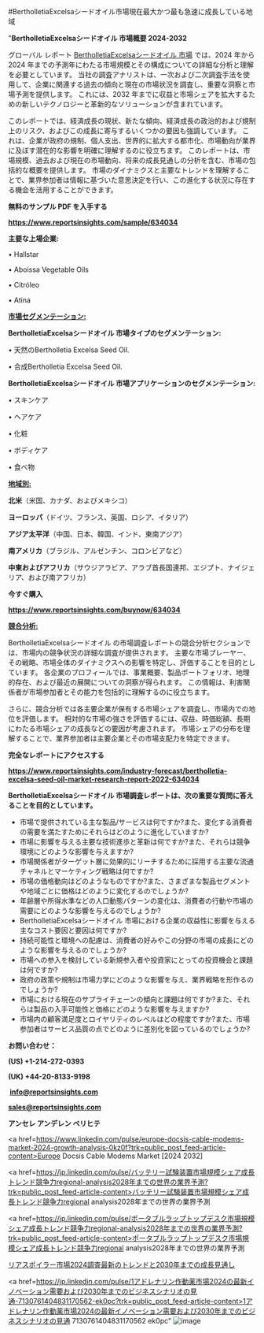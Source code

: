 #BertholletiaExcelsaシードオイル市場現在最大かつ最も急速に成長している地域

"<strong>BertholletiaExcelsaシードオイル 市場概要 2024-2032</strong>

グローバル レポート <a href=https://www.reportsinsights.com/sample/634034>BertholletiaExcelsaシードオイル 市場</a> では、2024 年から 2024 年までの予測年にわたる市場規模とその構成についての詳細な分析と理解を必要としています。 当社の調査アナリストは、一次および二次調査手法を使用して、企業に関連する過去の傾向と現在の市場状況を調査し、重要な洞察と市場予測を提供します。 これには、2032 年までに収益と市場シェアを拡大​​するための新しいテクノロジーと革新的なソリューションが含まれています。

このレポートでは、経済成長の現状、新たな傾向、経済成長の政治的および規制上のリスク、およびこの成長に寄与するいくつかの要因も強調しています。 これは、企業が政府の規制、個人支出、世界的に拡大する都市化、市場動向が業界に及ぼす潜在的な影響を明確に理解するのに役立ちます。 このレポートは、市場規模、過去および現在の市場動向、将来の成長見通しの分析を含む、市場の包括的な概要を提供します。 市場のダイナミクスと主要なトレンドを理解することで、業界参加者は情報に基づいた意思決定を行い、この進化する状況に存在する機会を活用することができます。

<strong><b>無料のサンプル PDF を入手する</b></strong>

<a href=https://www.reportsinsights.com/sample/634034><strong><u>https://www.reportsinsights.com/sample/634034</u></strong></a>

<strong>主要な上場企業:</strong>

• Hallstar

• Aboissa Vegetable Oils

• Citróleo

• Atina

<strong><u>市場セグメンテーション</u></strong><strong><u>:</u></strong>

<strong>BertholletiaExcelsaシードオイル 市場タイプのセグメンテーション:</strong>

• 天然のBertholletia Excelsa Seed Oil.

• 合成Bertholletia Excelsa Seed Oil.

<strong>BertholletiaExcelsaシードオイル 市場アプリケーションのセグメンテーション:</strong>

• スキンケア

• ヘアケア

• 化粧

• ボディケア

• 食べ物

<strong><u>地域別</u></strong><strong><u>:</u></strong>

<strong>北米</strong>（米国、カナダ、およびメキシコ）

<strong>ヨーロッパ</strong>（ドイツ、フランス、英国、ロシア、イタリア）

<strong>アジア太平洋</strong>（中国、日本、韓国、インド、東南アジア）

<strong>南アメリカ</strong>（ブラジル、アルゼンチン、コロンビアなど）

<strong>中東およびアフリカ</strong>（サウジアラビア、アラブ首長国連邦、エジプト、ナイジェリア、および南アフリカ）

<strong>今すぐ購入</strong>

<a href=https://www.reportsinsights.com/buynow/634034><strong><u>https://www.reportsinsights.com/buynow/634034</u></strong></a>

<strong><u>競合分析:</u></strong>

BertholletiaExcelsaシードオイル の市場調査レポートの競合分析セクションでは、市場内の競争状況の詳細な調査が提供されます。 主要な市場プレーヤー、その戦略、市場全体のダイナミクスへの影響を特定し、評価することを目的としています。 各企業のプロフィールでは、事業概要、製品ポートフォリオ、地理的存在、および最近の展開についての洞察が得られます。 この情報は、利害関係者が市場参加者とその能力を包括的に理解するのに役立ちます。

さらに、競合分析では各主要企業が保有する市場シェアを調査し、市場内での地位を評価します。 相対的な市場の強さを評価するには、収益、時価総額、長期にわたる市場シェアの成長などの要因が考慮されます。 市場シェアの分布を理解することで、業界参加者は主要企業とその市場支配力を特定できます。

<strong>完全なレポートにアクセスする</strong>

<a href=https://www.reportsinsights.com/industry-forecast/bertholletia-excelsa-seed-oil-market-research-report-2022-634034><strong><u><b>https://www.reportsinsights.com/industry-forecast/bertholletia-excelsa-seed-oil-market-research-report-2022-634034</b></u></strong></a>

<strong><b>BertholletiaExcelsaシードオイル 市場調査レポートは、次の重要な質問に答えることを目的としています。</b></strong>
<ul>
  <li>市場で提供されている主な製品/サービスは何ですか?また、変化する消費者の需要を満たすためにそれらはどのように進化していますか?</li>
  <li>市場に影響を与える主要な技術進歩と革新は何ですか?また、それらは競争環境にどのような影響を与えますか?</li>
  <li>市場関係者がターゲット層に効果的にリーチするために採用する主要な流通チャネルとマーケティング戦略は何ですか?</li>
  <li>市場の価格動向はどのようなものですか?また、さまざまな製品セグメントや地域ごとに価格はどのように変化するのでしょうか?</li>
  <li>年齢層や所得水準などの人口動態パターンの変化は、消費者の行動や市場の需要にどのような影響を与えるのでしょうか?</li>
  <li>BertholletiaExcelsaシードオイル 市場における企業の収益性に影響を与える主なコスト要因と要因は何ですか?</li>
  <li>持続可能性と環境への配慮は、消費者の好みやこの分野の市場の成長にどのような影響を与えるのでしょうか?</li>
  <li>市場への参入を検討している新規参入者や投資家にとっての投資機会と課題は何ですか?</li>
  <li>政府の政策や規制は市場力学にどのような影響を与え、業界戦略を形作るのでしょうか?</li>
  <li>市場における現在のサプライチェーンの傾向と課題は何ですか?また、それらは製品の入手可能性と価格にどのような影響を与えますか?</li>
  <li>市場内の顧客満足度とロイヤリティのレベルはどの程度ですか?また、市場参加者はサービス品質の点でどのように差別化を図っているのでしょうか?</li>
</ul>
<strong>お問い合わせ：</strong>

<strong>(US) +1-214-272-0393</strong>

<strong>(UK) +44-20-8133-9198</strong>

<strong> </strong><a href=info@reportsinsights.com><strong><u>info@reportsinsights.com</u></strong></a>

<a href=sales@reportsinsights.com><strong><u>sales@reportsinsights.com</u></strong></a>

<strong>アンセレ アンデレン ベリヒテ</strong>

<a href=https://www.linkedin.com/pulse/europe-docsis-cable-modems-market-2024-growth-analysis-0kz0f?trk=public_post_feed-article-content>Europe Docsis Cable Modems Market [2024 2032]</a>

<a href=https://jp.linkedin.com/pulse/バッテリー試験装置市場規模シェア成長トレンド競争力regional-analysis2028年までの世界の業界予測?trk=public_post_feed-article-content>バッテリー試験装置市場規模シェア成長トレンド競争力regional analysis2028年までの世界の業界予測</a>

<a href=https://jp.linkedin.com/pulse/ポータブルラップトップデスク市場規模シェア成長トレンド競争力regional-analysis2028年までの世界の業界予測?trk=public_post_feed-article-content>ポータブルラップトップデスク市場規模シェア成長トレンド競争力regional analysis2028年までの世界の業界予測</a>

<a href=https://www.linkedin.com/pulse/リアスポイラー市場2024調査最新のトレンドと2030年までの成長見通し-community-market-research-3ojuf/>リアスポイラー市場2024調査最新のトレンドと2030年までの成長見通し</a>

<a href=https://jp.linkedin.com/pulse/1アドレナリン作動薬市場2024の最新イノベーション需要および2030年までのビジネスシナリオの見通-7130761404831170562-ek0pc?trk=public_post_feed-article-content>1アドレナリン作動薬市場2024の最新イノベーション需要および2030年までのビジネスシナリオの見通 7130761404831170562 ek0pc</a>"
![image](https://github.com/aanak123/RIMarketer1/assets/158471119/064d0aea-056d-4490-99b7-8d614ed43f1b)

